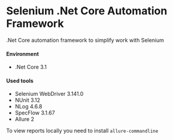 # Selenium .Net Core Automation Framework

.Net Core automation framework to simplify work with Selenium

#### Environment

* .Net Core 3.1

#### Used tools
* Selenium WebDriver 3.141.0
* NUnit 3.12 
* NLog 4.6.8
* SpecFlow 3.1.67
* Allure 2

To view reports locally you need to install `allure-commandline`

